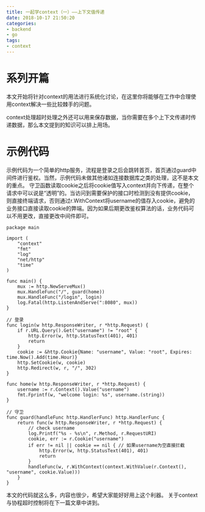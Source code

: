 ```yaml
---
title: 一起学context（一）——上下文值传递
date: 2018-10-17 21:50:20
categories:
- backend
- go
tags:
- context
---
```


# 系列开篇
本文开始将针对context的用法进行系统化讨论，在这里你将能够在工作中合理使用context解决一些比较棘手的问题。

context处理超时处理之外还可以用来保存数据，当你需要在多个上下文传递时传递数据，那么本文提到的知识可以排上用场。

# 示例代码

示例代码为一个简单的http服务，流程是登录之后会跳转首页，首页通过guard中间件进行鉴权。当然，示例代码未做其他诸如连接数据库之类的处理，这不是本文的重点。
守卫函数读取cookie之后将cookie值写入context并向下传递，在整个请求中可以说是“透明”的。当访问到需要保护的接口时检测到没有提供cookie，则直接终端请求，否则通过r.WithContext将username的值存入cookie，避免的业务接口直接读取cookie的弊端。因为如果后期更改鉴权算法的话，业务代码可以不用更改，直接更改中间件即可。

```golang
package main

import (
	"context"
	"fmt"
	"log"
	"net/http"
	"time"
)

func main() {
	mux := http.NewServeMux()
	mux.HandleFunc("/", guard(home))
	mux.HandleFunc("/login", login)
	log.Fatal(http.ListenAndServe(":8080", mux))
}

// 登录
func login(w http.ResponseWriter, r *http.Request) {
	if r.URL.Query().Get("username") != "root" {
		http.Error(w, http.StatusText(401), 401)
		return
	}
	cookie := &http.Cookie{Name: "username", Value: "root", Expires: time.Now().Add(time.Hour)}
	http.SetCookie(w, cookie)
	http.Redirect(w, r, "/", 302)
}

func home(w http.ResponseWriter, r *http.Request) {
	username := r.Context().Value("username")
	fmt.Fprintf(w, "welcome login: %s", username.(string))
}

// 守卫
func guard(handleFunc http.HandlerFunc) http.HandlerFunc {
	return func(w http.ResponseWriter, r *http.Request) {
		// check username
		log.Printf("%s - %s\n", r.Method, r.RequestURI)
		cookie, err := r.Cookie("username")
		if err != nil || cookie == nil { // 如果username为空直接拦截
			http.Error(w, http.StatusText(401), 401)
			return
		}
		handleFunc(w, r.WithContext(context.WithValue(r.Context(), "username", cookie.Value)))
	}
}
```

本文的代码就这么多，内容也很少，希望大家能好好用上这个利器。
关于context与协程超时控制将在下一篇文章中讲到。